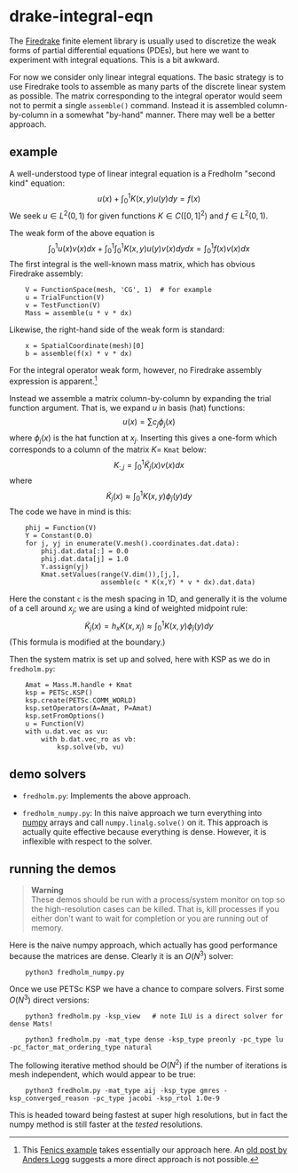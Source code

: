 # drake-integral-eqn

The [Firedrake](https://www.firedrakeproject.org) finite element library is usually used to discretize the weak forms of partial differential equations (PDEs), but here we want to experiment with integral equations.  This is a bit awkward.

For now we consider only linear integral equations.  The basic strategy is to use Firedrake tools to assemble as many parts of the discrete linear system as possible.  The matrix corresponding to the integral operator would seem not to permit a single `assemble()` command.  Instead it is assembled column-by-column in a somewhat "by-hand" manner.  There may well be a better approach.

## example

A well-understood type of linear integral equation is a Fredholm "second kind" equation:
  $$u(x) + \int_0^1 K(x,y) u(y) dy = f(x)$$
We seek $u \in L^2(0,1)$ for given functions $K \in C([0,1]^2)$ and $f\in L^2(0,1)$.

The weak form of the above equation is
  $$\int_0^1 u(x) v(x) dx + \int_0^1 \int_0^1 K(x,y) u(y) v(x) dy dx = \int_0^1 f(x) v(x) dx$$
The first integral is the well-known mass matrix, which has obvious Firedrake assembly:

        V = FunctionSpace(mesh, 'CG', 1)  # for example
        u = TrialFunction(V)
        v = TestFunction(V)
        Mass = assemble(u * v * dx)

Likewise, the right-hand side of the weak form is standard:

        x = SpatialCoordinate(mesh)[0]
        b = assemble(f(x) * v * dx)

For the integral operator weak form, however, no Firedrake assembly expression is apparent.[^1]

Instead we assemble a matrix column-by-column by expanding the trial function argument.  That is, we expand $u$ in basis (hat) functions:
  $$u(x) = \sum c_j \phi_j(x)$$
where $\phi_j(x)$ is the hat function at $x_j$.  Inserting this gives a one-form which corresponds to a column of the matrix $K=$ `Kmat` below:
  $$K_{:,j} = \int_0^1 \tilde K_j(x) v(x) dx$$
where
  $$\tilde K_j(x) \approx \int_0^1 K(x,y) \phi_j(y) dy$$
The code we have in mind is this:

        phij = Function(V)
        Y = Constant(0.0)
        for j, yj in enumerate(V.mesh().coordinates.dat.data):
            phij.dat.data[:] = 0.0
            phij.dat.data[j] = 1.0
            Y.assign(yj)
            Kmat.setValues(range(V.dim()),[j,],
                           assemble(c * K(x,Y) * v * dx).dat.data)

Here the constant `c` is the mesh spacing in 1D, and generally it is the volume of a cell around $x_j$; we are using a kind of weighted midpoint rule:
  $$\tilde K_j(x) = h_x K(x,x_j) \approx \int_0^1 K(x,y) \phi_j(y) dy$$
(This formula is modified at the boundary.)

Then the system matrix is set up and solved, here with KSP as we do in `fredholm.py`:

        Amat = Mass.M.handle + Kmat
        ksp = PETSc.KSP()
        ksp.create(PETSc.COMM_WORLD)
        ksp.setOperators(A=Amat, P=Amat)
        ksp.setFromOptions()
        u = Function(V)
        with u.dat.vec as vu:
            with b.dat.vec_ro as vb:
                ksp.solve(vb, vu)

## demo solvers

  * `fredholm.py`: Implements the above approach.

  * `fredholm_numpy.py`:  In this naive approach we turn everything into [numpy](https://numpy.org/) arrays and call `numpy.linalg.solve()` on it.  This approach is actually quite effective because everything is dense.  However, it is inflexible with respect to the solver.

## running the demos

> **Warning**  
> These demos should be run with a process/system monitor on top so the high-resolution cases can be killed.  That is, kill processes if you either don't want to wait for completion or you are running out of memory.

Here is the naive numpy approach, which actually has good performance because the matrices are dense.  Clearly it is an $O(N^3)$ solver:

        python3 fredholm_numpy.py

Once we use PETSc KSP we have a chance to compare solvers.  First some $O(N^3)$ direct versions:

        python3 fredholm.py -ksp_view   # note ILU is a direct solver for dense Mats!

        python3 fredholm.py -mat_type dense -ksp_type preonly -pc_type lu  -pc_factor_mat_ordering_type natural

The following iterative method should be $O(N^2)$ if the number of iterations is mesh independent, which would appear to be true:

        python3 fredholm.py -mat_type aij -ksp_type gmres -ksp_converged_reason -pc_type jacobi -ksp_rtol 1.0e-9

This is headed toward being fastest at super high resolutions, but in fact the numpy method is still faster at the _tested_ resolutions.

[^1]:  This [Fenics example](https://fenicsproject.org/qa/9537/assembling-integral-operators/) takes essentially our approach here.  An [old post by Anders Logg](https://answers.launchpad.net/dolfin/+question/141904) suggests a more direct approach is not possible.